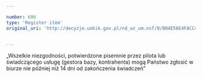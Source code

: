 ```yaml
---

number: 606
type: 'Register item'
original_uri: 'http://decyzje.uokik.gov.pl/nd_wz_um.nsf/0/B04E58E4FACC4032C12572DD0032960A?OpenDocument'


---
```


„Wszelkie niezgodności, potwierdzone pisemnie przez pilota lub świadczącego usługę (gestora bazy, kontrahenta) mogą Państwo zgłosić w biurze nie później niż 14 dni od zakończenia świadczeń”
